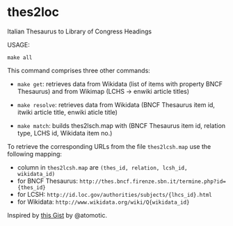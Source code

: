 thes2loc
========

Italian Thesaurus to Library of Congress Headings

USAGE:

`make all`

This command comprises three other commands:

* `make get`: retrieves data from Wikidata (list of items with property BNCF
Thesaurus) and from Wikimap (LCHS -> enwiki article titles)

* `make resolve`: retrieves data from Wikidata (BNCF Thesaurus item id, itwiki
article title, enwiki aticle title)

* `make match`: builds thes2lsch.map with (BNCF Thesaurus item id, relation
type, LCHS id, Wikidata item no.)

To retrieve the corresponding URLs from the file `thes2lcsh.map` use the 
following mapping:

* column in  `thes2lcsh.map` are  `(thes_id, relation, lcsh_id, wikidata_id)`
* for BNCF Thesaurus: `http://thes.bncf.firenze.sbn.it/termine.php?id={thes_id}`
* for LCSH: `http://id.loc.gov/authorities/subjects/{lhcs_id}.html`
* for Wikidata: `http://www.wikidata.org/wiki/Q{wikidata_id}`

Inspired by [this Gist](https://gist.github.com/atomotic/7229203)
by @atomotic.
